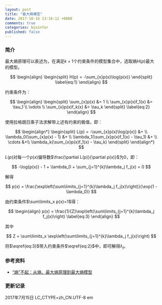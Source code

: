 ```yaml
---
layout: post
title: "最大熵模型"
date: 2017-10-16 13:16:12 +0800
comments: true
categories: bioinfor
published: false
---
```


<script type="text/x-mathjax-config">
MathJax.Hub.Config({
TeX: { equationNumbers: { autoNumber: "AMS" } }
});
</script>

### 简介 ###

最大熵原理可以表述为，在满足$k+1$个约束条件的模型集合中，选取熵$H(p)$最大的模型。

$$
\begin{align}
\begin{split}
H(p) = -\sum_{x}p(x)\log{p(x)}
\end{split}
\label{eq:1}
\end{align}
$$

<!--more-->

约束条件为：

$$
\begin{align}
\begin{split}
\sum_{x}p(x) &= 1 \\
\sum_{x}p(x)f_1(x) &= \tau_1 \\
\vdots \\
\sum_{x}p(x)f_k(x) &= \tau_k
\end{split}
\label{eq:2}
\end{align}
$$

使用拉格朗日乘子法求解带上述有约束的极值，即：

$$
\begin{align*}
\begin{split}
L(p) = -\sum_{x}p(x)\log{p(x)} &+ \\
\lambda_0(\sum_{x}p(x) - 1) &+ \\
\lambda_1(\sum_{x}p(x)f_1(x) - \tau_1) &+ \\
\cdots &+\\
\lambda_k(\sum_{x}p(x)f_1(x) - \tau_k)
\end{split}
\end{align*}
$$

$L(p)$对每一个$p(x)$偏导数$\frac{\partial L(p)}{\partial p(x)}$为0，即：

$$
-\log{p(x)} - 1 + \lambda_0 + \sum_{j=1}^{k}\lambda_j f_j(x) = 0
$$

解得

$$
p(x) = \frac{\exp\left(\sum\limits_{j=1}^{k}\lambda_j f_j(x)\right)}{\exp(1 - \lambda_0)}
$$

由约束条件$\sum\limits_x p(x)=1$得：

$$
\begin{align}
p(x) = \frac{1}{Z}\exp\left(\sum\limits_{j=1}^{k}\lambda_j f_j(x)\right)
\label{eq:3}
\end{align}
$$

其中

$$
Z = \sum\limits_x \exp\left(\sum\limits_{j=1}^{k}\lambda_j f_j(x)\right)
$$

将$\eqref{eq:3}$带入约束条件$\eqref{eq:2}$中，即可解得$\lambda_j$。

### 参考资料 ###

* [“熵”不起：从熵、最大熵原理到最大熵模型](http://spaces.ac.cn/archives/3552/)

### 更新记录 ###

2017年7月15日
LC_CTYPE=zh_CN.UTF-8 em
